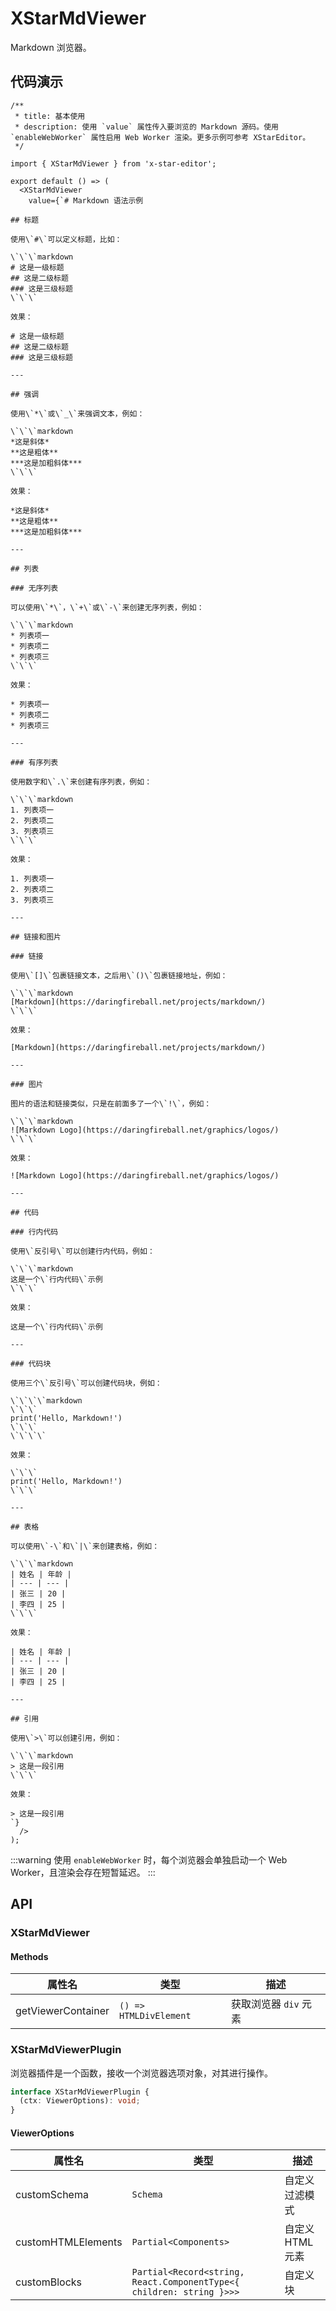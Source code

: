 # XStarMdViewer

Markdown 浏览器。

## 代码演示

```tsx
/**
 * title: 基本使用
 * description: 使用 `value` 属性传入要浏览的 Markdown 源码。使用 `enableWebWorker` 属性启用 Web Worker 渲染。更多示例可参考 XStarEditor。
 */

import { XStarMdViewer } from 'x-star-editor';

export default () => (
  <XStarMdViewer
    value={`# Markdown 语法示例

## 标题

使用\`#\`可以定义标题，比如：

\`\`\`markdown
# 这是一级标题
## 这是二级标题
### 这是三级标题
\`\`\`

效果：

# 这是一级标题
## 这是二级标题
### 这是三级标题

---

## 强调

使用\`*\`或\`_\`来强调文本，例如：

\`\`\`markdown
*这是斜体*
**这是粗体**
***这是加粗斜体***
\`\`\`

效果：

*这是斜体*
**这是粗体**
***这是加粗斜体***

---

## 列表

### 无序列表

可以使用\`*\`，\`+\`或\`-\`来创建无序列表，例如：

\`\`\`markdown
* 列表项一
* 列表项二
* 列表项三
\`\`\`

效果：

* 列表项一
* 列表项二
* 列表项三

---

### 有序列表

使用数字和\`.\`来创建有序列表，例如：

\`\`\`markdown
1. 列表项一
2. 列表项二
3. 列表项三
\`\`\`

效果：

1. 列表项一
2. 列表项二
3. 列表项三

---

## 链接和图片

### 链接

使用\`[]\`包裹链接文本，之后用\`()\`包裹链接地址，例如：

\`\`\`markdown
[Markdown](https://daringfireball.net/projects/markdown/)
\`\`\`

效果：

[Markdown](https://daringfireball.net/projects/markdown/)

---

### 图片

图片的语法和链接类似，只是在前面多了一个\`!\`，例如：

\`\`\`markdown
![Markdown Logo](https://daringfireball.net/graphics/logos/)
\`\`\`

效果：

![Markdown Logo](https://daringfireball.net/graphics/logos/)

---

## 代码

### 行内代码

使用\`反引号\`可以创建行内代码，例如：

\`\`\`markdown
这是一个\`行内代码\`示例
\`\`\`

效果：

这是一个\`行内代码\`示例

---

### 代码块

使用三个\`反引号\`可以创建代码块，例如：

\`\`\`\`markdown
\`\`\`
print('Hello, Markdown!')
\`\`\`
\`\`\`\`

效果：

\`\`\`
print('Hello, Markdown!')
\`\`\`

---

## 表格

可以使用\`-\`和\`|\`来创建表格，例如：

\`\`\`markdown
| 姓名 | 年龄 |
| --- | --- |
| 张三 | 20 |
| 李四 | 25 |
\`\`\`

效果：

| 姓名 | 年龄 |
| --- | --- |
| 张三 | 20 |
| 李四 | 25 |

---

## 引用

使用\`>\`可以创建引用，例如：

\`\`\`markdown
> 这是一段引用
\`\`\`

效果：

> 这是一段引用
`}
  />
);
```

:::warning
使用 `enableWebWorker` 时，每个浏览器会单独启动一个 Web Worker，且渲染会存在短暂延迟。
:::

## API

### XStarMdViewer

<API id="XStarMdViewer"></API>

#### Methods

| 属性名             | 类型                   | 描述                  |
| ------------------ | ---------------------- | --------------------- |
| getViewerContainer | `() => HTMLDivElement` | 获取浏览器 `div` 元素 |

### XStarMdViewerPlugin

浏览器插件是一个函数，接收一个浏览器选项对象，对其进行操作。

```ts
interface XStarMdViewerPlugin {
  (ctx: ViewerOptions): void;
}
```

#### ViewerOptions

| 属性名             | 类型                                                                 | 描述             |
| ------------------ | -------------------------------------------------------------------- | ---------------- |
| customSchema       | `Schema`                                                             | 自定义过滤模式   |
| customHTMLElements | `Partial<Components>`                                                | 自定义 HTML 元素 |
| customBlocks       | `Partial<Record<string, React.ComponentType<{ children: string }>>>` | 自定义块         |
